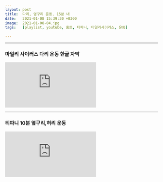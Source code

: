 ```yaml
---
layout: post
title:  다리, 옆구리 운동, 15분 내
date:   2021-01-08 15:39:30 +0300
image:  2021-01-08-04.jpg
tags:   [playlist, youtube, 홈트, 티파니, 마일리사이러스, 운동]

---
```


***
### 마일리 사이러스 다리 운동 한글 자막

<iframe src="https://youtu.be/embed/MuFg23Tj7i0?list=WL" frameborder="0" allowfullscreen></iframe>

***
### 티파니 10분 옆구리,허리 운동
<iframe src="https://youtu.be/embed/jpTQdM7okkI?list=WL" frameborder="0" allowfullscreen></iframe>

